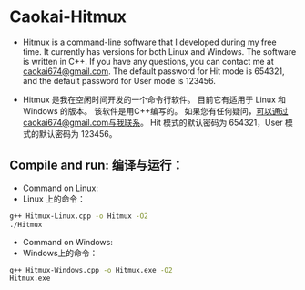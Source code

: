 Caokai-Hitmux
=============
* Hitmux is a command-line software that I developed during my free time. 
It currently has versions for both Linux and Windows.
The software is written in C++. 
If you have any questions, you can contact me at caokai674@gmail.com.
The default password for Hit mode is 654321, and the default password for User mode is 123456.

* Hitmux 是我在空闲时间开发的一个命令行软件。 
目前它有适用于 Linux 和 Windows 的版本。
该软件是用C++编写的。 
如果您有任何疑问，可以通过caokai674@gmail.com与我联系。
Hit 模式的默认密码为 654321，User 模式的默认密码为 123456。

Compile and run:
编译与运行：
-----------
* Command on Linux:
* Linux 上的命令：
```bash
g++ Hitmux-Linux.cpp -o Hitmux -O2
./Hitmux
```
* Command on Windows:
* Windows上的命令：
```bash
g++ Hitmux-Windows.cpp -o Hitmux.exe -O2
Hitmux.exe
```
